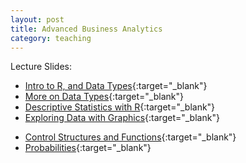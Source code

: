 ```yaml
---
layout: post
title: Advanced Business Analytics
category: teaching
---
```



Lecture Slides:   
* [Intro to R, and Data Types]({{relative}}/lectures/buan327/RSlides1){:target="_blank"}  
* [More on Data Types]({{relative}}/lectures/buan327/RSlides2){:target="_blank"}  
* [Descriptive Statistics with R]({{relative}}/lectures/buan327/RSlides3){:target="_blank"}  
* [Exploring Data with Graphics]({{relative}}/lectures/buan327/RSlides4){:target="_blank"}  
<!-- * [Exploring Data with Graphics - example]({{relative}}/lectures/buan/RSlides4){:target="_blank"}  -->
* [Control Structures and Functions]({{relative}}/lectures/buan327/RSlides5){:target="_blank"}  
* [Probabilities]({{relative}}/lectures/buan327/RSlides6){:target="_blank"}  


